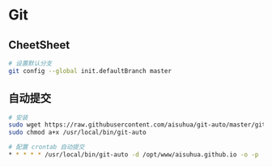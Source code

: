 # Git 

## CheetSheet

```sh
# 设置默认分支
git config --global init.defaultBranch master
```

## 自动提交

```sh
# 安装
sudo wget https://raw.githubusercontent.com/aisuhua/git-auto/master/git-auto -o /usr/local/bin/git-auto
sudo chmod a+x /usr/local/bin/git-auto

# 配置 crontab 自动提交
* * * * * /usr/local/bin/git-auto -d /opt/www/aisuhua.github.io -o -p
```
